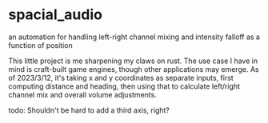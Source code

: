 # spacial_audio
an automation for handling left-right channel mixing and intensity falloff as a function of position


This little project is me sharpening my claws on rust. The use case I have in mind is craft-built game engines, though other applications may emerge. As of 2023/3/12, it's taking x and y coordinates as separate inputs, first computing distance and heading, then using that to calculate left/right channel mix and overall volume adjustments.

todo: Shouldn't be hard to add a third axis, right?
